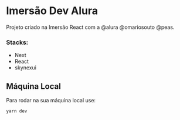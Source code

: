 # Imersão Dev Alura

Projeto criado na Imersão React com a @alura @omariosouto @peas.

### Stacks:
- Next
- React
- skynexui

## Máquina Local

Para rodar na sua máquina local use:
```javascript
yarn dev
```